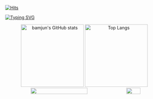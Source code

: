 [![Hits](https://hits.seeyoufarm.com/api/count/incr/badge.svg?url=https%3A%2F%2Fgithub.com%2Fbamjun&count_bg=%2379C83D&title_bg=%23555555&icon=&icon_color=%23E7E7E7&title=visitors&edge_flat=false)](https://hits.seeyoufarm.com)


[![Typing SVG](https://readme-typing-svg.demolab.com?font=Honk&size=35&pause=1000&random=false&width=435&lines=HI%2C+there.+I'm+bamjun.+%F0%9F%91%8B)](https://git.io/typing-svg)


<!-- https://github.com/anuraghazra/github-readme-stats -->
<div align="center">
  <img src="https://github-readme-stats.vercel.app/api?username=bamjun&show_icons=true&theme=radical" alt="bamjun's GitHub stats" height="200px"/>
  <img src="https://github-readme-stats.vercel.app/api/top-langs/?username=bamjun&layout=compact" alt="Top Langs" height="200px"/>
</div>

<!-- https://github.com/marketplace/actions/github-profile-summary-cards -->
<div align="center" style="display: flex; flex-wrap: nowrap; justify-content: center; gap: 10px;">
  <img src="https://github-profile-summary-cards.vercel.app/api/cards/profile-details?username=bamjun&theme=transparent"
       style="width: 60%; height: "200px";" />
  <img src="https://github-profile-summary-cards.vercel.app/api/cards/productive-time?username=bamjun&theme=transparent&utcOffset=9"
       style="width: 30%; height: "200px";" />
</div>
